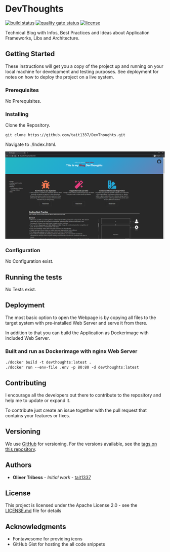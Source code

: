 # DevThoughts
[![build status](https://github.com/Tait1337/DevThoughts/workflows/build/badge.svg)](https://github.com/Tait1337/DevThoughts/actions)
[![quality gate status](https://sonarcloud.io/api/project_badges/measure?project=Tait1337_DevThoughts&metric=alert_status)](https://sonarcloud.io/dashboard?id=Tait1337_DevThoughts)
[![license](https://img.shields.io/badge/license-Apache%20License%202.0-blue.svg?style=flat)](LICENSE)

Technical Blog with Infos, Best Practices and Ideas about Application Frameworks, Libs and Architecture.

## Getting Started

These instructions will get you a copy of the project up and running on your local machine for development and testing purposes. See deployment for notes on how to deploy the project on a live system.

### Prerequisites

No Prerequisites.

### Installing

Clone the Repository.
```
git clone https://github.com/tait1337/DevThoughts.git
```

Navigate to ./Index.html.

![Main Page](screenshot_index.png)

### Configuration

No Configuration exist.

## Running the tests

No Tests exist.

## Deployment

The most basic option to open the Webpage is by copying all files to the target system with pre-installed Web Server and serve it from there.

In addition to that you can build the Application as Dockerimage with included Web Server.

### Built and run as Dockerimage with nginx Web Server

```
./docker build -t devthoughts:latest .
./docker run --env-file .env -p 80:80 -d devthoughts:latest
```

## Contributing

I encourage all the developers out there to contribute to the repository and help me to update or expand it.

To contribute just create an issue together with the pull request that contains your features or fixes.

## Versioning

We use [GitHub](https://github.com/) for versioning. For the versions available, see the [tags on this repository](https://github.com/tait1337/DevThoughts/tags). 

## Authors

* **Oliver Tribess** - *Initial work* - [tait1337](https://github.com/tait1337)

## License

This project is licensed under the Apache License 2.0 - see the [LICENSE.md](LICENSE) file for details

## Acknowledgments

* Fontawesome for providing icons
* GitHub Gist for hosting the all code snippets